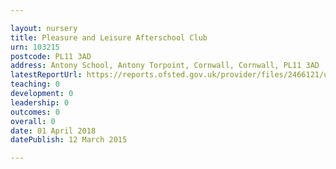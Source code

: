```yaml
---

layout: nursery
title: Pleasure and Leisure Afterschool Club
urn: 103215
postcode: PL11 3AD
address: Antony School, Antony Torpoint, Cornwall, Cornwall, PL11 3AD
latestReportUrl: https://reports.ofsted.gov.uk/provider/files/2466121/urn/103215.pdf
teaching: 0
development: 0
leadership: 0
outcomes: 0
overall: 0
date: 01 April 2018 
datePublish: 12 March 2015

---
```

